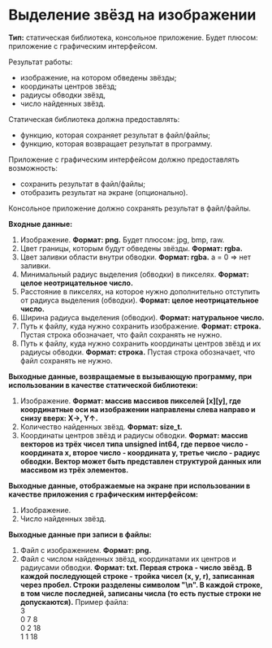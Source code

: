 # Выделение звёзд на изображении
**Тип:** статическая библиотека, консольное приложение. Будет плюсом: приложение с графическим интерфейсом.

Результат работы:
- изображение, на котором обведены звёзды;
- координаты центров звёзд;
- радиусы обводки звёзд,
- число найденных звёзд.

Статическая библиотека должна предоставлять:
- функцию, которая сохраняет результат в файл/файлы;
- функцию, которая возвращает результат в программу.

Приложение с графическим интерфейсом должно предоставлять возможность:
- сохранить результат в файл/файлы;
- отобразить результат на экране (опционально).

Консольное приложение должно сохранять результат в файл/файлы.

**Входные данные:**
1. Изображение.
**Формат: png.** Будет плюсом: jpg, bmp, raw.
1. Цвет границы, которым будут обведены звёзды.
**Формат: rgba.**
1. Цвет заливки области внутри обводки.
**Формат: rgba.** a = 0 => нет заливки.
1. Минимальный радиус выделения (обводки) в пикселях.
**Формат: целое неотрицательное число.**
1. Расстояние в пикселях, на которое нужно дополнительно отступить от радиуса выделения (обводки).
**Формат: целое неотрицательное число.**
1. Ширина радиуса выделения (обводки).
**Формат: натуральное число.**
1. Путь к файлу, куда нужно сохранить изображение.
**Формат: строка.** Пустая строка обозначает, что файл сохранять не нужно.
1. Путь к файлу, куда нужно сохранить координаты центров звёзд и их радиусы обводки.
**Формат: строка.** Пустая строка обозначает, что файл сохранять не нужно.

**Выходные данные, возвращаемые в вызывающую программу, при использовании в качестве статической библиотеки:**
1. Изображение.
**Формат: массив массивов пикселей [x][y], где координатные оси на изображении направлены слева направо и снизу вверх: X&rarr;, Y&uarr;.**
1. Количество найденных звёзд.
**Формат: size_t.**
1. Координаты центров звёзд и радиусы обводки.
**Формат: массив векторов из трёх чисел типа unsigned int64, где первое число - координата x, второе число - координата y, третье число - радиус обводки. Вектор может быть представлен структурой данных или массивом из трёх элементов.**

**Выходные данные, отображаемые на экране при использовании в качестве приложения с графическим интерфейсом:**
1. Изображение.
1. Число найденных звёзд.

**Выходные данные при записи в файлы:**
1. Файл с изображением.
**Формат: png.**
1. Файл с числом найденных звёзд, координатами их центров и радиусами обводки.
**Формат: txt. Первая строка - число звёзд. В каждой последующей строке - тройка чисел (x, y, r), записанная через пробел. Строки разделены символом "\n". В каждой строке, в том числе последней, записаны числа (то есть пустые строки не допускаются).**
Пример файла:\
3\
0 7 8\
0 2 18\
1 1 18

